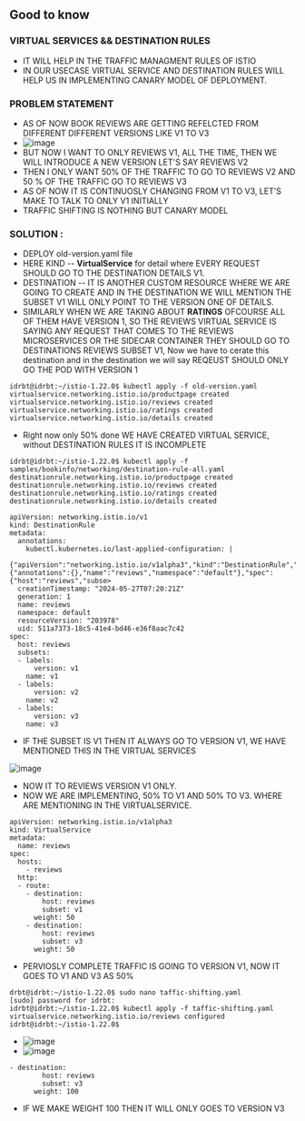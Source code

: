 ## Good to know

### VIRTUAL SERVICES && DESTINATION RULES
- IT WILL HELP IN THE TRAFFIC MANAGMENT RULES OF ISTIO
- IN OUR USECASE VIRTUAL SERVICE AND DESTINATION RULES WILL HELP US IN IMPLEMENTING CANARY MODEL OF DEPLOYMENT.

### PROBLEM STATEMENT
- AS OF NOW BOOK REVIEWS ARE GETTING REFELCTED FROM DIFFERENT DIFFERENT VERSIONS LIKE V1 TO V3
- ![image](https://github.com/pavankumar0077/istio-guide/assets/40380941/ba0c268b-02d0-4bc8-bfcd-b206d2d4224f)
- BUT NOW I WANT TO ONLY REVIEWS V1, ALL THE TIME, THEN WE WILL INTRODUCE A NEW VERSION LET'S SAY REVIEWS V2
- THEN I ONLY WANT 50% OF THE TRAFFIC TO GO TO REVIEWS V2 AND 50 % OF THE TRAFFIC GO TO REVIEWS V3
- AS OF NOW IT IS CONTINUOSLY CHANGING FROM V1 TO V3, LET'S MAKE TO TALK TO ONLY V1 INITIALLY 
- TRAFFIC SHIFTING IS NOTHING BUT CANARY MODEL

### SOLUTION :
- DEPLOY old-version.yaml file
- HERE KIND -- **VirtualService** for detail where EVERY REQUEST SHOULD GO TO THE DESTINATION DETAILS V1.
- DESTINATION -- IT IS ANOTHER CUSTOM RESOURCE WHERE WE ARE GOING TO CREATE AND IN THE DESTINATION WE WILL MENTION THE SUBSET V1 WILL ONLY POINT TO THE VERSION ONE OF DETAILS.
- SIMILARLY WHEN WE ARE TAKING ABOUT **RATINGS**  OFCOURSE ALL OF THEM HAVE VERSION 1, SO THE REVIEWS VIRTUAL SERVICE IS SAYING ANY REQUEST THAT COMES TO THE REVIEWS MICROSERVICES OR THE SIDECAR CONTAINER THEY SHOULD GO TO DESTINATIONS REVIEWS SUBSET V1, Now we have to cerate this destination and in the destination we will say REQEUST SHOULD ONLY GO THE POD WITH VERSION 1 

```
idrbt@idrbt:~/istio-1.22.0$ kubectl apply -f old-version.yaml 
virtualservice.networking.istio.io/productpage created
virtualservice.networking.istio.io/reviews created
virtualservice.networking.istio.io/ratings created
virtualservice.networking.istio.io/details created
```
- Right now only 50% done WE HAVE CREATED VIRTUAL SERVICE, without DESTINATION RULES IT IS INCOMPLETE
```
idrbt@idrbt:~/istio-1.22.0$ kubectl apply -f samples/bookinfo/networking/destination-rule-all.yaml 
destinationrule.networking.istio.io/productpage created
destinationrule.networking.istio.io/reviews created
destinationrule.networking.istio.io/ratings created
destinationrule.networking.istio.io/details created
```
```
apiVersion: networking.istio.io/v1
kind: DestinationRule
metadata:
  annotations:
    kubectl.kubernetes.io/last-applied-configuration: |
      {"apiVersion":"networking.istio.io/v1alpha3","kind":"DestinationRule","metadata":{"annotations":{},"name":"reviews","namespace":"default"},"spec":{"host":"reviews","subse>
  creationTimestamp: "2024-05-27T07:20:21Z"
  generation: 1
  name: reviews
  namespace: default
  resourceVersion: "203978"
  uid: 511a7373-18c5-41e4-bd46-e36f8aac7c42
spec:
  host: reviews
  subsets:
  - labels:
      version: v1
    name: v1
  - labels:
      version: v2
    name: v2
  - labels:
      version: v3
    name: v3
```
- IF THE SUBSET IS V1 THEN IT ALWAYS GO TO VERSION  V1, WE HAVE MENTIONED THIS IN THE VIRTUAL SERVICES

![image](https://github.com/pavankumar0077/istio-guide/assets/40380941/36a12fe1-d4d3-4539-92a3-19a448fcd285)
- NOW IT TO REVIEWS VERSION V1 ONLY.
- NOW WE ARE IMPLEMENTING, 50% TO V1 AND 50% TO V3. WHERE ARE MENTIONING IN THE VIRTUALSERVICE.
```
apiVersion: networking.istio.io/v1alpha3
kind: VirtualService
metadata:
  name: reviews
spec:
  hosts:
    - reviews
  http:
  - route:
    - destination:
        host: reviews
        subset: v1
      weight: 50
    - destination:
        host: reviews
        subset: v3
      weight: 50
```
- PERVIOSLY COMPLETE TRAFFIC IS GOING TO VERSION V1, NOW IT GOES TO V1 AND V3 AS 50%
```
drbt@idrbt:~/istio-1.22.0$ sudo nano taffic-shifting.yaml
[sudo] password for idrbt: 
idrbt@idrbt:~/istio-1.22.0$ kubectl apply -f taffic-shifting.yaml 
virtualservice.networking.istio.io/reviews configured
idrbt@idrbt:~/istio-1.22.0$
```
- ![image](https://github.com/pavankumar0077/istio-guide/assets/40380941/54bb6bd4-ffbf-4001-9c8a-3951eae88e12)
- ![image](https://github.com/pavankumar0077/istio-guide/assets/40380941/ca66081e-d321-4260-bf79-bff2db657d77)

```
- destination:
        host: reviews
        subset: v3
      weight: 100
```
- IF WE MAKE WEIGHT 100 THEN IT WILL ONLY GOES TO VERSION V3
  

